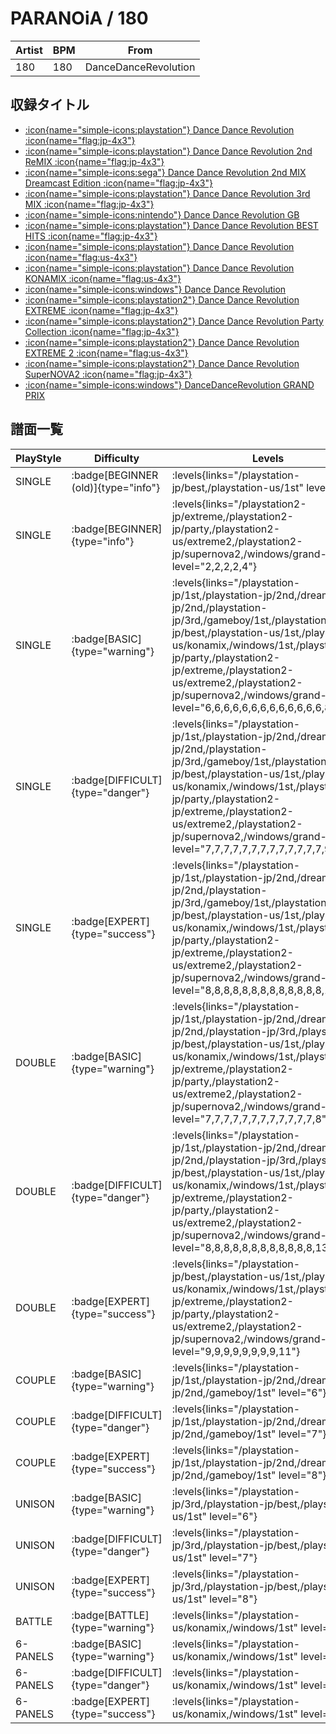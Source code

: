 # PARANOiA / 180

|Artist|BPM|From|
|------|---|----|
|180|180|DanceDanceRevolution|

## 収録タイトル

- [:icon{name="simple-icons:playstation"} Dance Dance Revolution :icon{name="flag:jp-4x3"}](/playstation-jp/1st)
- [:icon{name="simple-icons:playstation"} Dance Dance Revolution 2nd ReMIX :icon{name="flag:jp-4x3"}](/playstation-jp/2nd)
- [:icon{name="simple-icons:sega"} Dance Dance Revolution 2nd MIX Dreamcast Edition :icon{name="flag:jp-4x3"}](/dreamcast-jp/2nd)
- [:icon{name="simple-icons:playstation"} Dance Dance Revolution 3rd MIX :icon{name="flag:jp-4x3"}](/playstation-jp/3rd)
- [:icon{name="simple-icons:nintendo"} Dance Dance Revolution GB](/gameboy/1st)
- [:icon{name="simple-icons:playstation"} Dance Dance Revolution BEST HITS :icon{name="flag:jp-4x3"}](/playstation-jp/best)
- [:icon{name="simple-icons:playstation"} Dance Dance Revolution :icon{name="flag:us-4x3"}](/playstation-us/1st)
- [:icon{name="simple-icons:playstation"} Dance Dance Revolution KONAMIX :icon{name="flag:us-4x3"}](/playstation-us/konamix)
- [:icon{name="simple-icons:windows"} Dance Dance Revolution](/windows/1st)
- [:icon{name="simple-icons:playstation2"} Dance Dance Revolution EXTREME :icon{name="flag:jp-4x3"}](/playstation2-jp/extreme)
- [:icon{name="simple-icons:playstation2"} Dance Dance Revolution Party Collection :icon{name="flag:jp-4x3"}](/playstation-jp/party)
- [:icon{name="simple-icons:playstation2"} Dance Dance Revolution EXTREME 2 :icon{name="flag:us-4x3"}](/playstation2-us/extreme2)
- [:icon{name="simple-icons:playstation2"} Dance Dance Revolution SuperNOVA2 :icon{name="flag:jp-4x3"}](/playstation2-jp/supernova2)
- [:icon{name="simple-icons:windows"} DanceDanceRevolution GRAND PRIX](/windows/grand-prix)

## 譜面一覧

|PlayStyle|Difficulty|Levels|Notes|Movie|
|---------|----------|------|-----|-----|
|SINGLE| :badge[BEGINNER (old)]{type="info"}| :levels{links="/playstation-jp/best,/playstation-us/1st" level="1"}|106/0||
|SINGLE| :badge[BEGINNER]{type="info"}| :levels{links="/playstation2-jp/extreme,/playstation2-jp/party,/playstation2-us/extreme2,/playstation2-jp/supernova2,/windows/grand-prix" level="2,2,2,2,4"}|138/0||
|SINGLE| :badge[BASIC]{type="warning"}| :levels{links="/playstation-jp/1st,/playstation-jp/2nd,/dreamcast-jp/2nd,/playstation-jp/3rd,/gameboy/1st,/playstation-jp/best,/playstation-us/1st,/playstation-us/konamix,/windows/1st,/playstation2-jp/party,/playstation2-jp/extreme,/playstation2-us/extreme2,/playstation2-jp/supernova2,/windows/grand-prix" level="6,6,6,6,6,6,6,6,6,6,6,6,6,8"}|264/0||
|SINGLE| :badge[DIFFICULT]{type="danger"}| :levels{links="/playstation-jp/1st,/playstation-jp/2nd,/dreamcast-jp/2nd,/playstation-jp/3rd,/gameboy/1st,/playstation-jp/best,/playstation-us/1st,/playstation-us/konamix,/windows/1st,/playstation2-jp/party,/playstation2-jp/extreme,/playstation2-us/extreme2,/playstation2-jp/supernova2,/windows/grand-prix" level="7,7,7,7,7,7,7,7,7,7,7,7,7,9"}|275/0||
|SINGLE| :badge[EXPERT]{type="success"}| :levels{links="/playstation-jp/1st,/playstation-jp/2nd,/dreamcast-jp/2nd,/playstation-jp/3rd,/gameboy/1st,/playstation-jp/best,/playstation-us/1st,/playstation-us/konamix,/windows/1st,/playstation2-jp/party,/playstation2-jp/extreme,/playstation2-us/extreme2,/playstation2-jp/supernova2,/windows/grand-prix" level="8,8,8,8,8,8,8,8,8,8,8,8,8,11"}|319/0||
|DOUBLE| :badge[BASIC]{type="warning"}| :levels{links="/playstation-jp/1st,/playstation-jp/2nd,/dreamcast-jp/2nd,/playstation-jp/3rd,/playstation-jp/best,/playstation-us/1st,/playstation-us/konamix,/windows/1st,/playstation2-jp/extreme,/playstation2-jp/party,/playstation2-us/extreme2,/playstation2-jp/supernova2,/windows/grand-prix" level="7,7,7,7,7,7,7,7,7,7,7,7,8"}|254/0||
|DOUBLE| :badge[DIFFICULT]{type="danger"}| :levels{links="/playstation-jp/1st,/playstation-jp/2nd,/dreamcast-jp/2nd,/playstation-jp/3rd,/playstation-jp/best,/playstation-us/1st,/playstation-us/konamix,/windows/1st,/playstation2-jp/extreme,/playstation2-jp/party,/playstation2-us/extreme2,/playstation2-jp/supernova2,/windows/grand-prix" level="8,8,8,8,8,8,8,8,8,8,8,8,13"}|309/0||
|DOUBLE| :badge[EXPERT]{type="success"}| :levels{links="/playstation-jp/best,/playstation-us/1st,/playstation-us/konamix,/windows/1st,/playstation2-jp/extreme,/playstation2-jp/party,/playstation2-us/extreme2,/playstation2-jp/supernova2,/windows/grand-prix" level="9,9,9,9,9,9,9,9,11"}|382/0||
|COUPLE| :badge[BASIC]{type="warning"}| :levels{links="/playstation-jp/1st,/playstation-jp/2nd,/dreamcast-jp/2nd,/gameboy/1st" level="6"}|228/0||
|COUPLE| :badge[DIFFICULT]{type="danger"}| :levels{links="/playstation-jp/1st,/playstation-jp/2nd,/dreamcast-jp/2nd,/gameboy/1st" level="7"}|239/0||
|COUPLE| :badge[EXPERT]{type="success"}| :levels{links="/playstation-jp/1st,/playstation-jp/2nd,/dreamcast-jp/2nd,/gameboy/1st" level="8"}|1P:275/0 2P:274/0||
|UNISON| :badge[BASIC]{type="warning"}| :levels{links="/playstation-jp/3rd,/playstation-jp/best,/playstation-us/1st" level="6"}|||
|UNISON| :badge[DIFFICULT]{type="danger"}| :levels{links="/playstation-jp/3rd,/playstation-jp/best,/playstation-us/1st" level="7"}|||
|UNISON| :badge[EXPERT]{type="success"}| :levels{links="/playstation-jp/3rd,/playstation-jp/best,/playstation-us/1st" level="8"}|||
|BATTLE| :badge[BATTLE]{type="warning"}| :levels{links="/playstation-us/konamix,/windows/1st" level="7"}|||
|6-PANELS| :badge[BASIC]{type="warning"}| :levels{links="/playstation-us/konamix,/windows/1st" level="6"}|264/0||
|6-PANELS| :badge[DIFFICULT]{type="danger"}| :levels{links="/playstation-us/konamix,/windows/1st" level="7"}|275/0||
|6-PANELS| :badge[EXPERT]{type="success"}| :levels{links="/playstation-us/konamix,/windows/1st" level="8"}|319/0||
